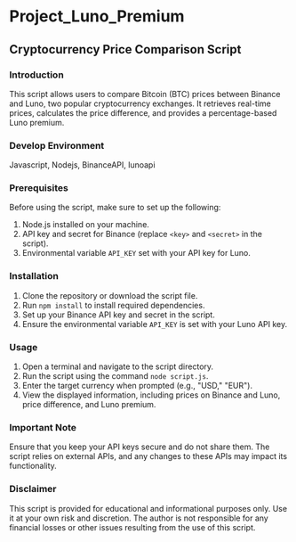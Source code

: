 # Project_Luno_Premium


## Cryptocurrency Price Comparison Script

### Introduction
This script allows users to compare Bitcoin (BTC) prices between Binance and Luno, two popular cryptocurrency exchanges. It retrieves real-time prices, calculates the price difference, and provides a percentage-based Luno premium.

### Develop Environment

Javascript, Nodejs, BinanceAPI, lunoapi

### Prerequisites
Before using the script, make sure to set up the following:

1. Node.js installed on your machine.
2. API key and secret for Binance (replace `<key>` and `<secret>` in the script).
3. Environmental variable `API_KEY` set with your API key for Luno.

### Installation
1. Clone the repository or download the script file.
2. Run `npm install` to install required dependencies.
3. Set up your Binance API key and secret in the script.
4. Ensure the environmental variable `API_KEY` is set with your Luno API key.

### Usage
1. Open a terminal and navigate to the script directory.
2. Run the script using the command `node script.js`.
3. Enter the target currency when prompted (e.g., "USD," "EUR").
4. View the displayed information, including prices on Binance and Luno, price difference, and Luno premium.

### Important Note
Ensure that you keep your API keys secure and do not share them. The script relies on external APIs, and any changes to these APIs may impact its functionality.

### Disclaimer
This script is provided for educational and informational purposes only. Use it at your own risk and discretion. The author is not responsible for any financial losses or other issues resulting from the use of this script.


